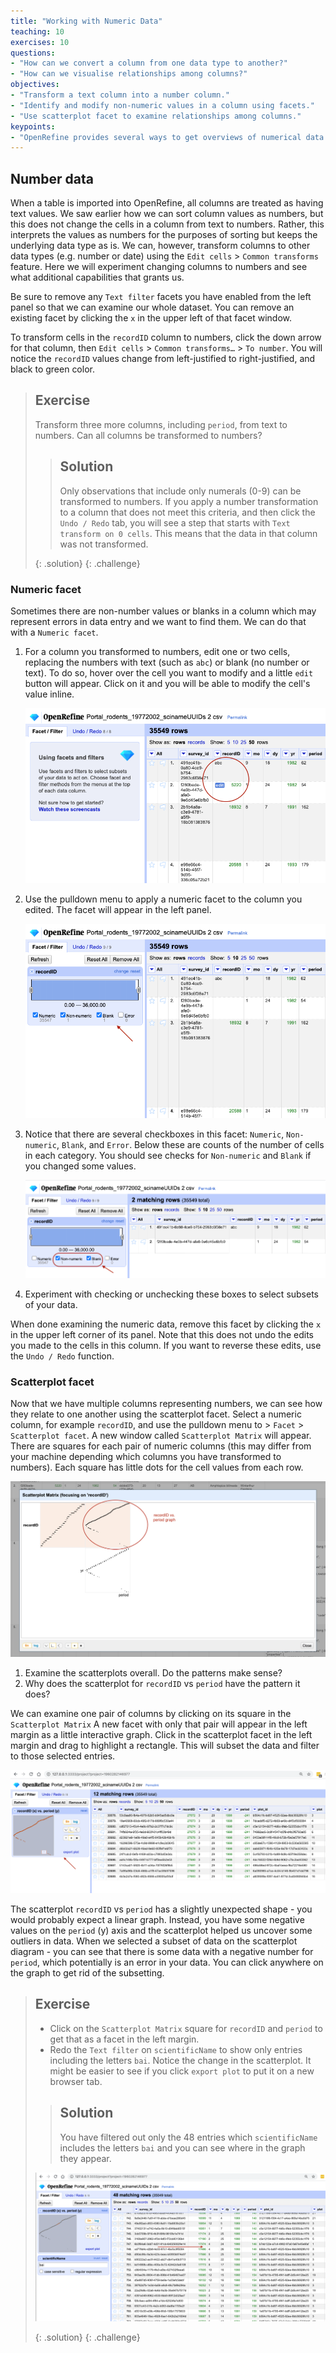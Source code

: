 ```yaml
---
title: "Working with Numeric Data"
teaching: 10
exercises: 10
questions:
- "How can we convert a column from one data type to another?"
- "How can we visualise relationships among columns?"
objectives:
- "Transform a text column into a number column."
- "Identify and modify non-numeric values in a column using facets."
- "Use scatterplot facet to examine relationships among columns."
keypoints:
- "OpenRefine provides several ways to get overviews of numerical data - for example numeric and scatterplot facets."
---
```


## Number data

When a table is imported into OpenRefine, all columns are treated as having text values. We saw earlier how we can sort column values as numbers, but this does not change the cells in a column from text to numbers. Rather, this interprets the values as numbers for the purposes of sorting but keeps the underlying data type as is. We can, however, transform columns to other data types (e.g. number or date) using the `Edit cells` > `Common transforms` feature. Here we will experiment changing columns to numbers and see what additional capabilities that grants us.

Be sure to remove any `Text filter` facets you have enabled from the left panel so that we can examine our whole dataset. You can remove an existing facet by clicking the `x` in the upper left of that facet window.

To transform cells in the `recordID` column to numbers, click the down arrow for that column, then `Edit cells` > `Common transforms…` > `To number`. You will notice the `recordID` values change from left-justified to right-justified, and black to green color.

> ## Exercise
>
> Transform three more columns, including `period`, from text to numbers. Can all columns be transformed to numbers?
> 
> > ## Solution
> > 
> > Only observations that include only numerals (0-9) can be transformed to numbers. If you apply a number transformation to 
> > a column that does not meet this criteria, and then click the `Undo / Redo` tab, you will see a step that starts with 
> > `Text transform on 0 cells`. This means that the data in that column was not transformed.
> > 
> {: .solution}
{: .challenge}

### Numeric facet
Sometimes there are non-number values or blanks in a column which may represent errors in data entry and we want to find them. 
We can do that with a `Numeric facet`.

1. For a column you transformed to numbers, edit one or two cells, replacing the numbers with text (such as `abc`) or blank (no number or text). To do so, hover over the cell you want to modify and a little `edit` button 
will appear. Click on it and you will be able to modify the cell's value inline.

    ![OpenRefine Clustering](../fig/openrefine-numeric-data.png)

2. Use the pulldown menu to apply a numeric facet to the column you edited. The facet will appear in the left panel.

    ![OpenRefine Clustering](../fig/openrefine-numeric-facet.png)

3. Notice that there are several checkboxes in this facet: `Numeric`, `Non-numeric`, `Blank`, and `Error`. Below these are counts of the number of cells in each category. You should see checks for `Non-numeric` and `Blank` if you changed some values.

    ![OpenRefine Clustering](../fig/openrefine-numeric-facet-options.png)

4. Experiment with checking or unchecking these boxes to select subsets of your data.

When done examining the numeric data, remove this facet by clicking the `x` in the upper left corner of its panel. Note that this does not undo the edits you made to the cells in this column. If you want to reverse these edits, use the `Undo / Redo` function.

### Scatterplot facet

Now that we have multiple columns representing numbers, we can see how they relate to one another using the scatterplot facet. Select a numeric column, for example `recordID`, and use the pulldown menu to > `Facet` > `Scatterplot facet`. A new window called `Scatterplot Matrix` will appear. There are squares for each pair of numeric columns (this may differ from your machine depending which columns you have transformed to numbers). Each square has little dots for the cell values from each row.

![OpenRefine Scatterplot Facet](../fig/openrefine-scatterplot-facet.png)

1. Examine the scatterplots overall. Do the patterns make sense?
2. Why does the scatterplot for `recordID` vs `period` have the pattern it does?

We can examine one pair of columns by clicking on its square in the `Scatterplot Matrix` A new facet with only that pair will appear in the left margin as a little interactive graph. Click in the scatterplot facet in the left margin and drag to highlight a rectangle. This will subset the data and filter to those selected entries.

![OpenRefine Scatterplot Facet](../fig/openrefine-scatterplot-highlighted.png)

The scatterplot `recordID` vs `period` has a slightly unexpected shape - you would probably expect a 
linear graph. Instead, you have some negative values on the
`period` (y) axis and the scatterplot helped us uncover some outliers in data. When we selected a subset of data on the scatterplot diagram - you can see that there is some data with a negative number for `period`, which potentially is an error in your data. You can click anywhere on the graph to get rid of the subsetting. 

> ## Exercise
> 
> - Click on the `Scatterplot Matrix` square for `recordID` and `period` to get that as a facet in the left margin.
> - Redo the `Text filter` on `scientificName` to show only entries including the letters `bai`.
> Notice the change in the scatterplot. It might be easier to see if you click `export plot` to 
> put it on a new browser tab.   
>
> > ## Solution       
> > You have filtered out only the 48 entries which `scientificName` includes the letters `bai` and you 
> > can see where in the
> > graph they appear.
> >
>   ![OpenRefine Scatterplot Filter](../fig/openrefine-scatterplot-filter.png)  
> >
> {: .solution}
{: .challenge}
